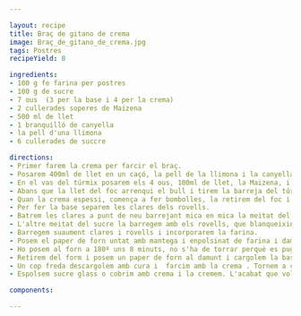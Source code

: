```yaml
---

layout: recipe
title: Braç de gitano de crema
image: Braç_de_gitano_de_crema.jpg
tags: Postres
recipeYield: 8

ingredients:
- 100 g fe farina per postres
- 100 g de sucre
- 7 ous  (3 per la base i 4 per la crema)
- 2 cullerades soperes de Maizena
- 500 ml de llet
- 1 branquilló de canyella
- la pell d'una llimona
- 6 cullerades de succre

directions:
- Primer farem la crema per farcir el braç. 
- Posarem 400ml de llet en un caçó, la pell de la llimona i la canyella.
- En el vas del túrmix posarem els 4 ous, 100ml de llet, la Maizena, i el sucre. Ho barragem tot.
- Abans que la llet del foc arrenqui el bull i tirem la barreja del túrmix remenant amb les baretes tota l'estona.
- Quan la crema espessi, comença a fer bombolles, la retirem del foc i la deixem refredar.
- Per fer la base separem les clares dels rovells.
- Batrem les clares a punt de neu barrejant mica en mica la meitat del sucre.
- L'altre meitat del sucre la barregem amb els rovells, que blanqueixin.
- Barregem suaument clares i rovells i incorporarem la farina.
- Posem el paper de forn untat amb mantega i enpolsinat de farina i damunt aboquem la barreja per la base.
- Ho posem al forn a 180º uns 8 minuts, no s'ha de torrar perquè es pugui cargolar,
- Retirem del form i posem un paper de forn al damunt i cargolem la base, deixem refredar.
- Un cop freda descargolem amb cura i  farcim amb la crema . Tornem a cargolar.
- Espolsem sucre glass o cobrim amb crema i la cremem. L'acabat que volguem i cap la nevera!

components:

---
```


